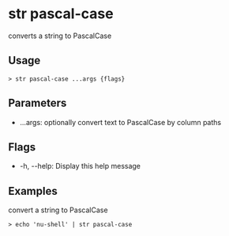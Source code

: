 # str pascal-case
converts a string to PascalCase

## Usage
```shell
> str pascal-case ...args {flags} 
 ```

## Parameters
* ...args: optionally convert text to PascalCase by column paths

## Flags
* -h, --help: Display this help message

## Examples
  convert a string to PascalCase
```shell
> echo 'nu-shell' | str pascal-case
 ```

